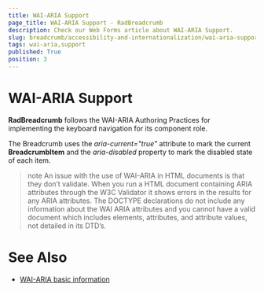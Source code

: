 ```yaml
---
title: WAI-ARIA Support
page_title: WAI-ARIA Support - RadBreadcrumb
description: Check our Web Forms article about WAI-ARIA Support.
slug: breadcrumb/accessibility-and-internationalization/wai-aria-support
tags: wai-aria,support
published: True
position: 3
---
```


# WAI-ARIA Support

**RadBreadcrumb** follows the WAI-ARIA Authoring Practices for implementing the keyboard navigation for its component role.

The Breadcrumb uses the *aria-current="true"* attribute to mark the current **BreadcrumbItem** and the *aria-disabled* property to mark the disabled state of each item.

>note An issue with the use of WAI-ARIA in HTML documents is that they don’t validate. When you run a HTML document containing ARIA attributes through the W3C Validator it shows errors in the results for any ARIA attributes. The DOCTYPE declarations do not include any information about the WAI ARIA attributes and you cannot have a valid document which includes elements, attributes, and attribute values, not detailed in its DTD’s.
>


# See Also

 * [WAI-ARIA basic information](https://www.w3.org/WAI/intro/aria)


